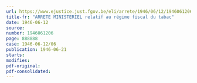 ```yaml
---
url: https://www.ejustice.just.fgov.be/eli/arrete/1946/06/12/1946061206/justel
title-fr: "ARRETE MINISTERIEL relatif au régime fiscal du tabac"
date: 1946-06-12
source:
number: 1946061206
page: 888888
case: 1946-06-12/06
publication: 1946-06-21
starts:
modifies:
pdf-original:
pdf-consolidated:
---
```


